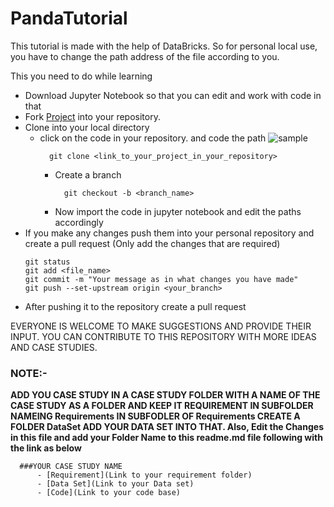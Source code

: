 # PandaTutorial


This tutorial is made with the help of DataBricks. So for personal local use, you have to change the path address of the file according to you.


This you need to do while learning 
- Download Jupyter Notebook so that you can edit and work with code in that
- Fork [Project](https://github.com/shahiakhilesh1304/PandaTutorial.git) into your repository.
- Clone into your local directory
    - click on the code in your repository. and code the path 
        ![sample](.misc/clone.png?raw=true)
        ```
          git clone <link_to_your_project_in_your_repository>
        ```
      - Create a branch
        ```
          git checkout -b <branch_name>
        ```
      - Now import the code in jupyter notebook and edit the paths accordingly
- If you make any changes push them into your personal repository and create a pull request (Only add the changes that are required)
  ```
  git status
  git add <file_name>
  git commit -m "Your message as in what changes you have made"
  git push --set-upstream origin <your_branch>
  ```
- After pushing it to the repository create a pull request



EVERYONE IS WELCOME TO MAKE SUGGESTIONS AND PROVIDE THEIR INPUT.
YOU CAN CONTRIBUTE TO THIS REPOSITORY WITH MORE IDEAS AND CASE STUDIES.



### NOTE:-


**ADD YOU CASE STUDY IN A CASE STUDY FOLDER WITH A NAME OF THE CASE STUDY AS A FOLDER AND KEEP IT REQUIREMENT IN SUBFOLDER NAMEING Requirements IN SUBFODLER OF Requirements CREATE A FOLDER DataSet ADD YOUR DATA SET INTO THAT. Also, Edit the Changes in this file and add your Folder Name to this readme.md file following with the link as below**

```
  ###YOUR CASE STUDY NAME
      - [Requirement](Link to your requirement folder)
      - [Data Set](Link to your Data set)
      - [Code](Link to your code base)
```



